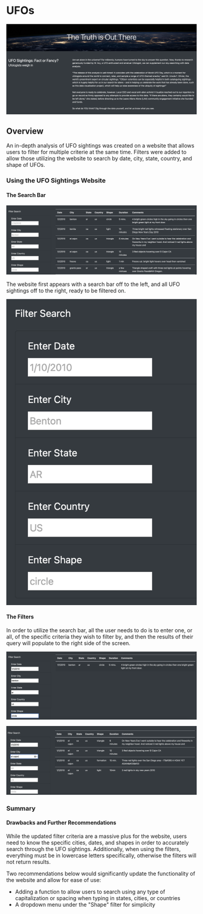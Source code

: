# UFOs
![UFO](/static/images/UFO.png)

## Overview

An in-depth analysis of UFO sightings was created on a website that allows users to filter for multiple criterie at the same time. Filters were added to allow those utilizing the website to search by date, city, state, country, and shape of UFOs. 

### Using the UFO Sightings Website

#### The Search Bar

![unfiltered_search](/static/images/unfiltered_search.png)

The website first appears with a search bar off to the left, and all UFO sightings off to the right, ready to be filtered on. 

![search_bar](/static/images/search_bar.png)

#### The Filters 
In order to utilize the search bar, all the user needs to do is to enter one, or all, of the specific criteria they wish to filter by, and then the results of their query will populate to the right side of the screen. 

![benton](/static/images/benton.png)

![el_cajon](/static/images/el_cajon.png)

### Summary 

#### Drawbacks and Further Recommendations 

While the updated filter criteria are a massive plus for the website, users need to know the specific cities, dates, and shapes in order to accurately search through the UFO sightings. Additionally, when using the filters, everything must be in lowercase letters specifically, otherwise the filters will not return results. 

Two recommendations below would significantly update the functionality of the website and allow for ease of use:
- Adding a function to allow users to search using any type of capitalization or spacing when typing in states, cities, or countries
- A dropdown menu under the "Shape" filter for simplicity 
